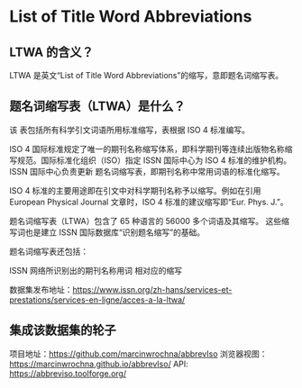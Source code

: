 # List of Title Word Abbreviations

## LTWA 的含义？

LTWA 是英文“List of Title Word Abbreviations”的缩写，意即题名词缩写表。

## 题名词缩写表（LTWA）是什么？

该 表包括所有科学引文词语所用标准缩写，表根据 ISO 4 标准编写。

ISO 4 国际标准规定了唯一的期刊名称缩写体系，即科学期刊等连续出版物名称缩写规范。国际标准化组织（ISO）指定 ISSN 国际中心为 ISO 4 标准的维护机构。ISSN 国际中心负责更新 题名词缩写表，即期刊名称中常用词语的标准化缩写。

ISO 4 标准的主要用途即在引文中对科学期刊名称予以缩写。例如在引用 European Physical Journal 文章时，ISO 4 标准的建议缩写即“Eur. Phys. J.”。

题名词缩写表（LTWA）包含了 65 种语言的 56000 多个词语及其缩写。
这些缩写词也是建立 ISSN 国际数据库“识别题名缩写”的基础。

题名词缩写表还包括：

ISSN 网络所识别出的期刊名称用词
相对应的缩写

数据集发布地址：<https://www.issn.org/zh-hans/services-et-prestations/services-en-ligne/acces-a-la-ltwa/>

## 集成该数据集的轮子

项目地址：<https://github.com/marcinwrochna/abbrevIso>
浏览器视图：<https://marcinwrochna.github.io/abbrevIso/>
API: <https://abbreviso.toolforge.org/>
